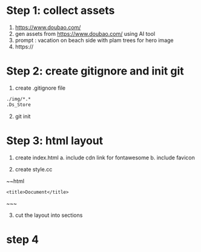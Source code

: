 # Step 1: collect assets

1. https://www.doubao.com/
2. gen assets from https://www.doubao.com/ using AI tool
3. prompt : vacation on beach side with plam trees for hero image
4. https://


# Step 2: create gitignore and init git

1. create .gitignore file

~~~html
./img/*.*
.Ds_Store
~~~

2. git init

# Step 3: html layout
1. create index.html
    a. include cdn link for fontawesome
    b. include favicon

3. create style.cc

~~html
<!DOCTYPE html>
<html lang="en">
<head>
    <meta charset="UTF-8">
    <meta name="viewport" content="width=device-width, initial-scale=1.0">
     <link rel="stylesheet" href="https://cdnjs.cloudflare.com/ajax/libs/font-awesome/7.0.0/css/all.min.css" integrity="sha512-DxV+EoADOkOygM4IR9yXP8Sb2qwgidEmeqAEmDKIOfPRQZOWbXCzLC6vjbZyy0vPisbH2SyW27+ddLVCN+OMzQ==" crossorigin="anonymous" referrerpolicy="no-referrer" />
<link rel="short icon" href="./img/favicon.ico" type="image/x-icon">
<link rel="stylesheet" href="./css/style.css">

    <title>Document</title>
</head>
<body>
    
</body>
</html>
~~~

3. cut the layout into sections

# step 4 